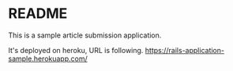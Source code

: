 # README

This is a sample article submission application.

It's deployed on heroku, URL is following.
https://rails-application-sample.herokuapp.com/
